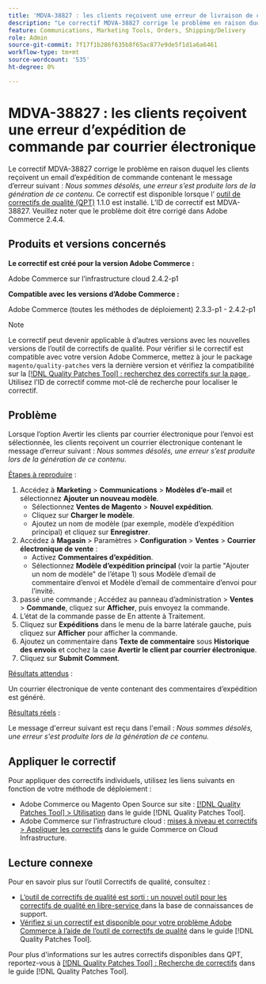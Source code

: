 ```yaml
---
title: 'MDVA-38827 : les clients reçoivent une erreur de livraison de commande par email'
description: "Le correctif MDVA-38827 corrige le problème en raison duquel les clients reçoivent un email d’expédition de commande contenant le message d’erreur suivant : *Nous sommes désolés, une erreur s’est produite lors de la génération de ce contenu*. Ce correctif est disponible lorsque l’[outil de correctifs de qualité (QPT)](https://experienceleague.adobe.com/en/docs/commerce-knowledge-base/kb/announcements/commerce-announcements/magento-quality-patches-released-new-tool-to-self-serve-quality-patches) 1.1.0 est installé. L’ID de correctif est MDVA-38827. Veuillez noter que le problème doit être corrigé dans Adobe Commerce 2.4.4."
feature: Communications, Marketing Tools, Orders, Shipping/Delivery
role: Admin
source-git-commit: 7f17f1b286f635b8f65ac877e9de5f1d1a6a6461
workflow-type: tm+mt
source-wordcount: '535'
ht-degree: 0%

---
```


# MDVA-38827 : les clients reçoivent une erreur d’expédition de commande par courrier électronique

Le correctif MDVA-38827 corrige le problème en raison duquel les clients reçoivent un email d’expédition de commande contenant le message d’erreur suivant : *Nous sommes désolés, une erreur s’est produite lors de la génération de ce contenu*. Ce correctif est disponible lorsque l’ [outil de correctifs de qualité (QPT)](https://experienceleague.adobe.com/en/docs/commerce-knowledge-base/kb/announcements/commerce-announcements/magento-quality-patches-released-new-tool-to-self-serve-quality-patches) 1.1.0 est installé. L’ID de correctif est MDVA-38827. Veuillez noter que le problème doit être corrigé dans Adobe Commerce 2.4.4.

## Produits et versions concernés

**Le correctif est créé pour la version Adobe Commerce :**

Adobe Commerce sur l’infrastructure cloud 2.4.2-p1

**Compatible avec les versions d’Adobe Commerce :**

Adobe Commerce (toutes les méthodes de déploiement) 2.3.3-p1 - 2.4.2-p1

>[!NOTE]
>
>Le correctif peut devenir applicable à d’autres versions avec les nouvelles versions de l’outil de correctifs de qualité. Pour vérifier si le correctif est compatible avec votre version Adobe Commerce, mettez à jour le package `magento/quality-patches` vers la dernière version et vérifiez la compatibilité sur la [[!DNL Quality Patches Tool] : recherchez des correctifs sur la page ](https://experienceleague.adobe.com/en/docs/commerce-knowledge-base/kb/announcements/commerce-announcements/magento-quality-patches-released-new-tool-to-self-serve-quality-patches). Utilisez l’ID de correctif comme mot-clé de recherche pour localiser le correctif.

## Problème

Lorsque l’option Avertir les clients par courrier électronique pour l’envoi est sélectionnée, les clients reçoivent un courrier électronique contenant le message d’erreur suivant : *Nous sommes désolés, une erreur s’est produite lors de la génération de ce contenu*.

<u>Étapes à reproduire</u> :

1. Accédez à **Marketing** > **Communications** > **Modèles d’e-mail** et sélectionnez **Ajouter un nouveau modèle**.
   * Sélectionnez **Ventes de Magento** > **Nouvel expédition**.
   * Cliquez sur **Charger le modèle**.
   * Ajoutez un nom de modèle (par exemple, modèle d’expédition principal) et cliquez sur **Enregistrer**.
1. Accédez à **Magasin** > Paramètres > **Configuration** > **Ventes** > **Courrier électronique de vente** :
   * Activez **Commentaires d’expédition**.
   * Sélectionnez **Modèle d’expédition principal** (voir la partie &quot;Ajouter un nom de modèle&quot; de l’étape 1) sous Modèle d’email de commentaire d’envoi et Modèle d’email de commentaire d’envoi pour l’invité.
1. passé une commande ; Accédez au panneau d’administration > **Ventes** > **Commande**, cliquez sur **Afficher**, puis envoyez la commande.
1. L’état de la commande passe de En attente à Traitement.
1. Cliquez sur **Expéditions** dans le menu de la barre latérale gauche, puis cliquez sur **Afficher** pour afficher la commande.
1. Ajoutez un commentaire dans **Texte de commentaire** sous **Historique des envois** et cochez la case **Avertir le client par courrier électronique**.
1. Cliquez sur **Submit Comment**.

<u>Résultats attendus</u> :

Un courrier électronique de vente contenant des commentaires d’expédition est généré.

<u>Résultats réels</u> :

Le message d&#39;erreur suivant est reçu dans l&#39;email : *Nous sommes désolés, une erreur s&#39;est produite lors de la génération de ce contenu.*

## Appliquer le correctif

Pour appliquer des correctifs individuels, utilisez les liens suivants en fonction de votre méthode de déploiement :

* Adobe Commerce ou Magento Open Source sur site : [[!DNL Quality Patches Tool] > Utilisation](/help/tools/quality-patches-tool/usage.md) dans le guide [!DNL Quality Patches Tool].
* Adobe Commerce sur l’infrastructure cloud : [mises à niveau et correctifs > Appliquer les correctifs](https://experienceleague.adobe.com/docs/commerce-cloud-service/user-guide/develop/upgrade/apply-patches.html) dans le guide Commerce on Cloud Infrastructure.

## Lecture connexe

Pour en savoir plus sur l’outil Correctifs de qualité, consultez :

* [ L’outil de correctifs de qualité est sorti : un nouvel outil pour les correctifs de qualité en libre-service ](https://experienceleague.adobe.com/en/docs/commerce-knowledge-base/kb/announcements/commerce-announcements/magento-quality-patches-released-new-tool-to-self-serve-quality-patches) dans la base de connaissances de support.
* [Vérifiez si un correctif est disponible pour votre problème Adobe Commerce à l’aide de l’outil de correctifs de qualité](/help/tools/quality-patches-tool/patches-available-in-qpt/check-patch-for-magento-issue-with-magento-quality-patches.md) dans le guide [!DNL Quality Patches Tool].

Pour plus d&#39;informations sur les autres correctifs disponibles dans QPT, reportez-vous à [[!DNL Quality Patches Tool] : Recherche de correctifs](https://experienceleague.adobe.com/tools/commerce-quality-patches/index.html) dans le guide [!DNL Quality Patches Tool].
